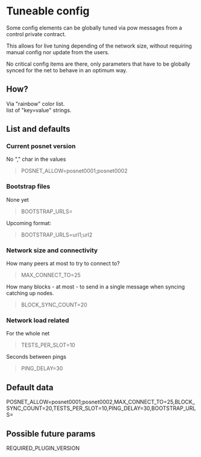 # Tuneable config

Some config elements can be globally tuned via pow messages from a control private contract.

This allows for live tuning depending of the network size, without requiring manual config nor update from the users.

No critical config items are there, only parameters that have to be globally synced for the net to behave in an optimum way.

## How?

Via "rainbow" color list.  
list of "key=value" strings. 

## List and defaults

### Current posnet version

No "," char in the values
> POSNET_ALLOW=posnet0001;posnet0002

### Bootstrap files

None yet
> BOOTSTRAP_URLS=

Upcoming format:
> BOOTSTRAP_URLS=url1;url2

### Network size and connectivity

How many peers at most to try to connect to?  
> MAX_CONNECT_TO=25

How many blocks - at most - to send in a single message when syncing catching up nodes.    
> BLOCK_SYNC_COUNT=20

### Network load related

For the whole net  
> TESTS_PER_SLOT=10

Seconds between pings  
> PING_DELAY=30

## Default data
POSNET_ALLOW=posnet0001;posnet0002,MAX_CONNECT_TO=25,BLOCK_SYNC_COUNT=20,TESTS_PER_SLOT=10,PING_DELAY=30,BOOTSTRAP_URLS=


## Possible future params

REQUIRED_PLUGIN_VERSION
